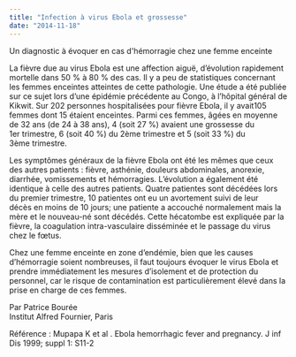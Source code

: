 ```yaml
---
title: "Infection à virus Ebola et grossesse"
date: "2014-11-18"
---
```


Un diagnostic à évoquer en cas d'hémorragie chez une femme enceinte

La fièvre due au virus Ebola est une affection aiguë, d’évolution rapidement mortelle dans 50 % à 80 % des cas. Il y a peu de statistiques concernant les femmes enceintes atteintes de cette pathologie. Une étude a été publiée sur ce sujet lors d’une épidémie précédente au Congo, à l’hôpital général de Kikwit. Sur 202 personnes hospitalisées pour fièvre Ebola, il y avait105 femmes dont 15 étaient enceintes. Parmi ces femmes, âgées en moyenne de 32 ans (de 24 à 38 ans), 4 (soit 27 %) avaient une grossesse du 1er trimestre, 6 (soit 40 %) du 2ème trimestre et 5 (soit 33 %) du 3ème trimestre.

Les symptômes généraux de la fièvre Ebola ont été les mêmes que ceux des autres patients : fièvre, asthénie, douleurs abdominales, anorexie, diarrhée, vomissements et hémorragies. L’évolution a également été identique à celle des autres patients. Quatre patientes sont décédées lors du premier trimestre, 10 patientes ont eu un avortement suivi de leur décès en moins de 10 jours; une patiente a accouché normalement mais la mère et le nouveau-né sont décédés. Cette hécatombe est expliquée par la fièvre, la coagulation intra-vasculaire disséminée et le passage du virus chez le fœtus.

Chez une femme enceinte en zone d’endémie, bien que les causes d’hémorragie soient nombreuses, il faut toujours évoquer le virus Ebola et prendre immédiatement les mesures d’isolement et de protection du personnel, car le risque de contamination est particulièrement élevé dans la prise en charge de ces femmes.

Par Patrice Bourée  
Institut Alfred Fournier, Paris

Référence : Mupapa K et al . Ebola hemorrhagic fever and pregnancy. J inf Dis 1999; suppl 1: S11-2
